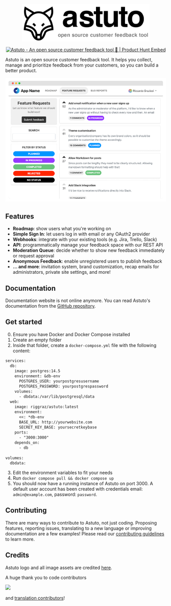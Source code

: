 <p align="center">
  <img width="400" src="./images/logo-and-name.png" />
</p>
<p align="center">
  <a href="https://www.producthunt.com/posts/astuto?utm_source=badge-top-post-badge&utm_medium=badge&utm_souce=badge-astuto" target="_blank"><img src="https://api.producthunt.com/widgets/embed-image/v1/top-post-badge.svg?post_id=179870&theme=neutral&period=daily" alt="Astuto - An open source customer feedback tool 🦊 | Product Hunt Embed" style="width: 250px; height: 54px;" width="250px" height="54px" /></a>
</p>

Astuto is an open source customer feedback tool. It helps you collect, manage and prioritize feedback from your customers, so you can build a better product.

<img src="./images/hero-image.png" />

## Features

- **Roadmap**: show users what you're working on
- **Simple Sign In**: let users log in with email or any OAuth2 provider
- **Webhooks**: integrate with your existing tools (e.g. Jira, Trello, Slack)
- **API**: programmatically manage your feedback space with our REST API
- **Moderation Queue**: decide whether to show new feedback immediately or request approval
- **Anonymous Feedback**: enable unregistered users to publish feedback
- **... and more**: invitation system, brand customization, recap emails for administrators, private site settings, and more!

## Documentation

Documentation website is not online anymore. You can read Astuto's documentation from the [GitHub repository](https://github.com/astuto/astuto-docs).

## Get started

0. Ensure you have Docker and Docker Compose installed
1. Create an empty folder
2. Inside that folder, create a `docker-compose.yml` file with the following content:
```
services:
  db:
    image: postgres:14.5
    environment: &db-env
      POSTGRES_USER: yourpostgresusername
      POSTGRES_PASSWORD: yourpostgrespassword
    volumes:
      - dbdata:/var/lib/postgresql/data
  web:
    image: riggraz/astuto:latest
    environment:
      <<: *db-env
      BASE_URL: http://yourwebsite.com
      SECRET_KEY_BASE: yoursecretkeybase
    ports:
      - "3000:3000"
    depends_on:
      - db
    
volumes:
  dbdata:
```
3. Edit the environment variables to fit your needs
4. Run `docker compose pull && docker compose up`
5. You should now have a running instance of Astuto on port 3000. A default user account has been created with credentials email: `admin@example.com`, password: `password`.

## Contributing

There are many ways to contribute to Astuto, not just coding. Proposing features, reporting issues, translating to a new language or improving documentation are a few examples! Please read our [contributing guidelines](https://github.com/riggraz/astuto/blob/main/CONTRIBUTING.md) to learn more.

## Credits

Astuto logo and all image assets are credited [here](https://github.com/astuto/astuto-io/blob/main/src/pages/Credits.jsx).

A huge thank you to code contributors

<a href="https://github.com/riggraz/astuto/graphs/contributors">
  <img src="https://contrib.rocks/image?repo=riggraz/astuto" />
</a>

and [translation contributors](https://crowdin.com/project/astuto/members)!
